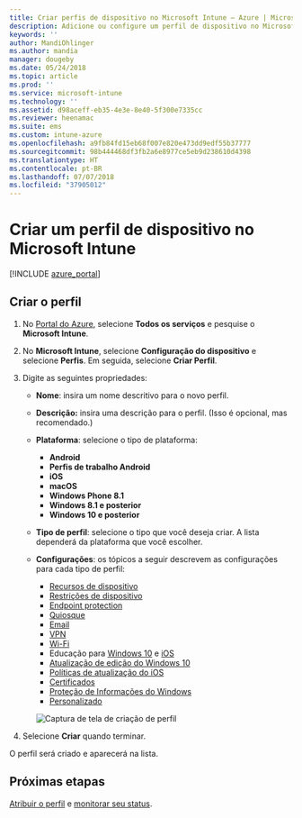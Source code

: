 ```yaml
---
title: Criar perfis de dispositivo no Microsoft Intune – Azure | Microsoft Docs
description: Adicione ou configure um perfil de dispositivo no Microsoft Intune, incluindo a seleção do tipo de plataforma e a definição das configurações no Portal do Azure.
keywords: ''
author: MandiOhlinger
ms.author: mandia
manager: dougeby
ms.date: 05/24/2018
ms.topic: article
ms.prod: ''
ms.service: microsoft-intune
ms.technology: ''
ms.assetid: d98aceff-eb35-4e3e-8e40-5f300e7335cc
ms.reviewer: heenamac
ms.suite: ems
ms.custom: intune-azure
ms.openlocfilehash: a9fb84fd15eb68f007e820e473dd9edf55b37777
ms.sourcegitcommit: 98b444468df3fb2a6e8977ce5eb9d238610d4398
ms.translationtype: HT
ms.contentlocale: pt-BR
ms.lasthandoff: 07/07/2018
ms.locfileid: "37905012"
---
```

# <a name="create-a-device-profile-in-microsoft-intune"></a>Criar um perfil de dispositivo no Microsoft Intune

[!INCLUDE [azure_portal](./includes/azure_portal.md)]

## <a name="create-the-profile"></a>Criar o perfil
1. No [Portal do Azure](https://portal.azure.com), selecione **Todos os serviços** e pesquise o **Microsoft Intune**.

2. No **Microsoft Intune**, selecione **Configuração do dispositivo** e selecione **Perfis**. Em seguida, selecione **Criar Perfil**.

3. Digite as seguintes propriedades:

   - **Nome**: insira um nome descritivo para o novo perfil.
   - **Descrição:** insira uma descrição para o perfil. (Isso é opcional, mas recomendado.)
   - **Plataforma**: selecione o tipo de plataforma:  

       - **Android**
       - **Perfis de trabalho Android**
       - **iOS**
       - **macOS**
       - **Windows Phone 8.1**
       - **Windows 8.1 e posterior**
       - **Windows 10 e posterior**

   - **Tipo de perfil**: selecione o tipo que você deseja criar. A lista dependerá da plataforma que você escolher.
   - **Configurações**: os tópicos a seguir descrevem as configurações para cada tipo de perfil:

       -  [Recursos de dispositivo](device-features-configure.md)
       -  [Restrições de dispositivo](device-restrictions-configure.md)
       -  [Endpoint protection](endpoint-protection-configure.md)
       -  [Quiosque](kiosk-settings.md)
       -  [Email](email-settings-configure.md)
       -  [VPN](vpn-settings-configure.md)
       -  [Wi-Fi](wi-fi-settings-configure.md)
       -  Educação para [Windows 10](education-settings-configure.md) e [iOS](wi-fi-settings-ios.md)
       -  [Atualização de edição do Windows 10](edition-upgrade-configure-windows-10.md)
       -  [Políticas de atualização do iOS](software-updates-ios.md)
       -  [Certificados](certificates-configure.md)
       -  [Proteção de Informações do Windows](windows-information-protection-configure.md)
       -  [Personalizado](custom-settings-configure.md)

     ![Captura de tela de criação de perfil](./media/create-device-profile.png)

4. Selecione **Criar** quando terminar.

O perfil será criado e aparecerá na lista.

## <a name="next-steps"></a>Próximas etapas
[Atribuir o perfil](device-profile-assign.md) e [monitorar seu status](device-profile-monitor.md).
